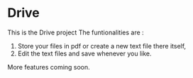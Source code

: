 # Drive
This is the Drive project 
The funtionalities are :
1. Store your files in pdf or create a new text file there itself,
2. Edit the text files and save whenever you like.

More features coming soon.
